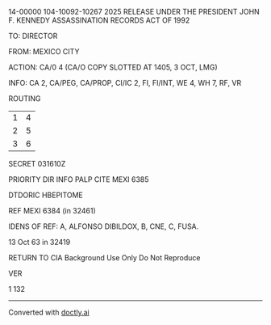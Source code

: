14-00000
104-10092-10267
2025 RELEASE UNDER THE PRESIDENT JOHN F. KENNEDY ASSASSINATION RECORDS ACT OF 1992

TO: DIRECTOR

FROM: MEXICO CITY

ACTION: CA/0 4 (CA/O COPY SLOTTED AT 1405, 3 OCT, LMG)

INFO: CA 2, CA/PEG, CA/PROP, CI/IC 2, FI, FI/INT, WE 4, WH 7, RF, VR

ROUTING

|     |     |
| --- | --- |
| 1   | 4   |
| 2   | 5   |
| 3   | 6   |

SECRET 031610Z

PRIORITY DIR INFO PALP CITE MEXI 6385

DTDORIC HBEPITOME

REF MEXI 6384 (in 32461)

IDENS OF REF: A, ALFONSO DIBILDOX, B, CNE, C, FUSA.

13 Oct 63 in 32419

RETURN TO CIA
Background Use Only
Do Not Reproduce

VER

1 132


---
Converted with [doctly.ai](https://doctly.ai)